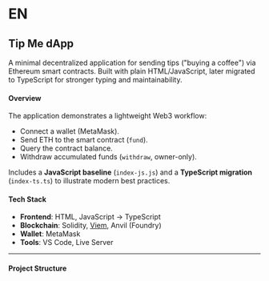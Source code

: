 # EN  
## Tip Me dApp  

A minimal decentralized application for sending tips ("buying a coffee") via Ethereum smart contracts. Built with plain HTML/JavaScript, later migrated to TypeScript for stronger typing and maintainability.  



#### Overview  
The application demonstrates a lightweight Web3 workflow:  
- Connect a wallet (MetaMask).  
- Send ETH to the smart contract (`fund`).  
- Query the contract balance.  
- Withdraw accumulated funds (`withdraw`, owner-only).  

Includes a **JavaScript baseline** (`index-js.js`) and a **TypeScript migration** (`index-ts.ts`) to illustrate modern best practices.  



#### Tech Stack  
- **Frontend**: HTML, JavaScript → TypeScript  
- **Blockchain**: Solidity, [Viem](https://viem.sh/), Anvil (Foundry)  
- **Wallet**: MetaMask  
- **Tools**: VS Code, Live Server  

---

#### Project Structure  
